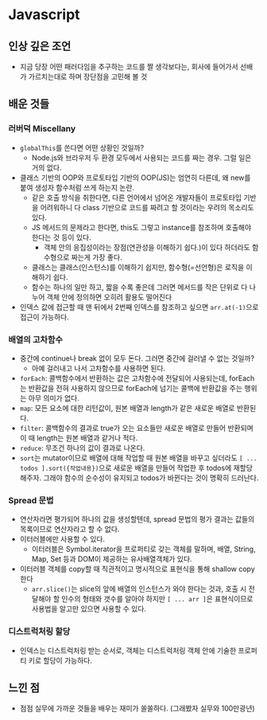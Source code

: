 # Javascript

## 인상 깊은 조언
- 지금 당장 어떤 패러다임을 추구하는 코드를 짤 생각보다는, 회사에 들어가서 선배가 가르치는대로 하며 장단점을 고민해 볼 것

## 배운 것들

### 러버덕 Miscellany
- `globalThis`를 쓴다면 어떤 상황인 것일까?
  - Node.js와 브라우저 두 환경 모두에서 사용되는 코드를 짜는 경우. 그럴 일은 거의 없다.
- 클래스 기반의 OOP와 프로토타입 기반의 OOP(JS)는 엄연히 다른데, 왜 new를 붙여 생성자 함수처럼 쓰게 하는지 논란.
  - 같은 호출 방식을 취한다면, 다른 언어에서 넘어온 개발자들이 프로토타입 기반을 어려워하니 다 class 기반으로 코드를 짜려고 할 것이라는 우려의 목소리도 있다.
  - JS 메서드의 문제라고 한다면, this도 그렇고 instance를 참조하며 호출해야 한다는 것 등이 있다.
    - 객체 안의 응집성이라는 장점(연관성을 이해하기 쉽다.)이 있다 하더라도 함수형으로 짜는게 가장 좋다.
  - 클래스는 클래스(인스턴스)를 이해하기 쉽지만, 함수형(=선언형)은 로직을 이해하기 쉽다.
  - 함수는 하나의 일만 하고, 짧을 수록 좋은데 그러면 메서드를 작은 단위로 다 나누어 객체 안에 정의하면 오히려 활용도 떨어진다
- 인덱스 값에 접근할 때 맨 뒤에서 2번째 인덱스를 참조하고 싶으면 `arr.at(-1)`으로 접근이 가능하다.

### 배열의 고차함수
- 중간에 continue나 break 없이 모두 돈다. 그러면 중간에 걸러낼 수 없는 것일까?
  - 아예 걸러내고 나서 고차함수를 사용하면 된다.
- `forEach`: 콜백함수에서 반환하는 값은 고차함수에 전달되어 사용되는데, forEach는 반환값을 전혀 사용하지 않으므로 forEach에 넘기는 콜백에 반환값을 주는 행위는 아무 의미가 없다. 
- `map`: 모든 요소에 대한 리턴값이, 원본 배열과 length가 같은 새로운 배열로 반환된다.
- `filter`: 콜백함수의 결과로 true가 오는 요소들만 새로운 배열로 만들어 반환되며 이 때 length는 원본 배열과 같거나 적다.
- `reduce`: 무조건 하나의 값이 결과로 나온다.
- `sort`는 mutator이므로 배열에 대해 작업할 때 원본 배열을 바꾸고 싶더라도 `[ ... todos ].sort({작업내용})`으로 새로운 배열을 만들어 작업한 후 todos에 재할당해주자. 그래야 함수의 순수성이 유지되고 todos가 바뀐다는 것이 명확히 드러난다.

### Spread 문법
- 연산자라면 평가되어 하나의 값을 생성할텐데, spread 문법의 평가 결과는 값들의 목록이므로 연산자라고 할 수 없다.
- 이터러블에만 사용할 수 있다. 
  - 이터러블은 Symbol.iterator을 프로퍼티로 갖는 객체를 말하며, 배열, String, Map, Set 등과 DOM이 제공하는 유사배열객체가 있다. 
- 이터러블 객체를 copy할 때 직관적이고 명시적으로 표현식을 통해 shallow copy한다
  - `arr.slice()`는 slice의 앞에 배열의 인스턴스가 와야 한다는 것과, 호출 시 전달해야 할 인수의 형태와 갯수를 알아야 하지만 `[ ... arr ]`은 표현식이므로 사용법을 알고만 있으면 사용할 수 있다.

### 디스트럭처링 할당
- 인덱스는 디스트럭처링 받는 순서로, 객체는 디스트럭처링 객체 안에 기술한 프로퍼티 키로 할당이 가능하다.


## 느낀 점
- 점점 실무에 가까운 것들을 배우는 재미가 쏠쏠하다. (그래봤자 실무와 100만광년)